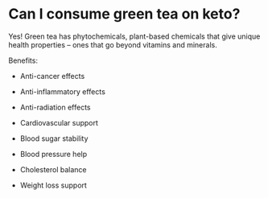 # Can I consume green tea on keto?

Yes! Green tea has phytochemicals, plant-based chemicals that give unique health properties – ones that go beyond vitamins and minerals.

Benefits:

- Anti-cancer effects

- Anti-inflammatory effects

- Anti-radiation effects

- Cardiovascular support

- Blood sugar stability

- Blood pressure help

- Cholesterol balance

- Weight loss support